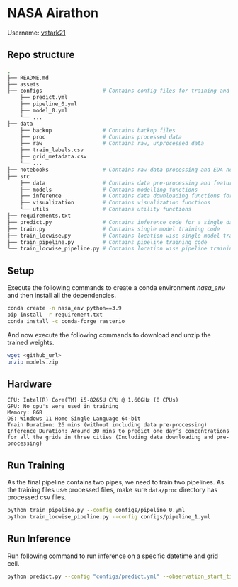 # NASA Airathon

Username: [vstark21](https://www.drivendata.org/users/vstark21/)

## Repo structure

```bash
.
├── README.md 
├── assets
├── configs                   # Contains config files for training and inference
    ├── predict.yml
    ├── pipeline_0.yml
    ├── model_0.yml
    └── ...
├── data
    ├── backup                # Contains backup files
    ├── proc                  # Contains processed data
    ├── raw                   # Contains raw, unprocessed data
    ├── train_labels.csv
    ├── grid_metadata.csv
    └── ...
├── notebooks                 # Contains raw-data processing and EDA notebooks
├── src
    ├── data                  # Contains data pre-processing and feature engineering functions
    ├── models                # Contains modelling functions
    ├── inference             # Contains data downloading functions for inference
    ├── visualization         # Contains visualization functions
    └── utils                 # Contains utility functions
├── requirements.txt
├── predict.py                # Contains inference code for a single data point
├── train.py                  # Contains single model training code
├── train_locwise.py          # Contains location wise single model training code
├── train_pipeline.py         # Contains pipeline training code 
└── train_locwise_pipeline.py # Contains location wise pipeline training code
```

## Setup

Execute the following commands to create a conda environment *nasa_env* and then install all the dependencies.

```bash
conda create -n nasa_env python==3.9
pip install -r requirement.txt
conda install -c conda-forge rasterio
```

And now execute the following commands to download and unzip the trained weights. 

```bash
wget <github_url>
unzip models.zip
```

## Hardware

```
CPU: Intel(R) Core(TM) i5-8265U CPU @ 1.60GHz (8 CPUs)
GPU: No gpu's were used in training
Memory: 8GB
OS: Windows 11 Home Single Language 64-bit
Train Duration: 26 mins (without including data pre-processing)
Inference Duration: Around 30 mins to predict one day’s concentrations for all the grids in three cities (Including data downloading and pre-processing)
```

## Run Training

As the final pipeline contains two pipes, we need to train two pipelines. As the training files use processed files, make sure `data/proc` directory has processed csv files.

```bash
python train_pipeline.py --config configs/pipeline_0.yml
python train_locwise_pipeline.py --config configs/pipeline_1.yml
```

## Run Inference

Run following command to run inference on a specific datetime and grid cell.

```bash
python predict.py --config "configs/predict.yml" --observation_start_time "2021-03-02T18:30:00Z" --grid_id "C7PGV" --satdata_file "data/pm25_satellite_metadata.csv" --ncar_email <username> --ncar_pswd <password>
```